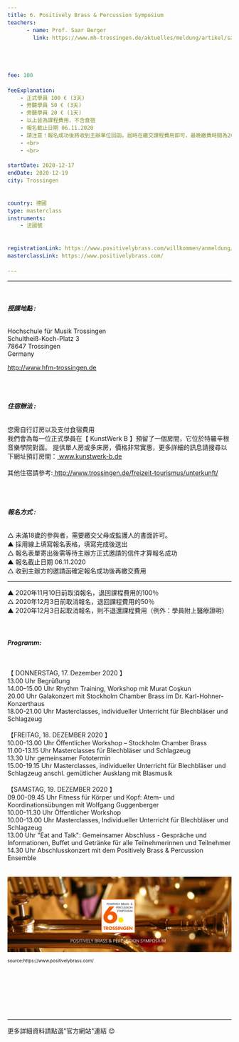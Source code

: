 ```yaml
---
title: 6. Positively Brass & Percussion Symposium
teachers:
      - name: Prof. Saar Berger
        link: https://www.mh-trossingen.de/aktuelles/meldung/artikel/saar-berger-neuer-horn-professor-in-trossingen.html




fee: 100

feeExplanation: 
    - 正式學員 100 € (3天)
    - 旁聽學員 50 € (3天)
    - 旁聽學員 20 € (1天)
    - 以上皆為課程費用，不含食宿
    - 報名截止日期 06.11.2020
    - 請注意！報名成功後將收到主辦單位回函，屆時在繳交課程費用即可，最晚繳費時間為2020年11月10日
    - <br>
    - <br>

startDate: 2020-12-17
endDate: 2020-12-19
city: Trossingen
      

country: 德國
type: masterclass
instruments:
    - 法國號
    

registrationLink: https://www.positivelybrass.com/willkommen/anmeldung/
masterclassLink: https://www.positivelybrass.com/
    
---
```

<hr>
<br>

###### __授課地點 :__<br>
Hochschule für Musik Trossingen<br>
Schultheiß-Koch-Platz 3<br>
78647 Trossingen<br>
Germany<br>

<a href="http://www.hfm-trossingen.de"> http://www.hfm-trossingen.de</a>

 <br>
 <br>

###### __住宿辦法 :__<br>
您需自行訂房以及支付食宿費用<br>
我們會為每一位正式學員在【 KunstWerk B 】預留了一個房間，它位於特羅辛根音樂學院對面。
提供單人房或多床房，價格非常實惠，更多詳細的訊息請搜尋以下網址預訂房間：<a href="http://www.kunstwerk-b.de"> www.kunstwerk-b.de</a>
 <br> 
<br> 
其他住宿請參考:<a href="http://www.trossingen.de/freizeit-tourismus/unterkunft/"> http://www.trossingen.de/freizeit-tourismus/unterkunft/</a>
 <br>  

<br>
<br>

###### __報名方式 :__<br>
△ 未滿18歲的參與者，需要繳交父母或監護人的書面許可。<br>
▲ 採用線上填寫報名表格，填寫完成後送出<br>
△ 報名表單寄出後需等待主辦方正式邀請的信件才算報名成功<br>
▲ 報名截止日期 06.11.2020<br>
△ 收到主辦方的邀請函確定報名成功後再繳交費用<br>
<hr>
▲ 2020年11月10日前取消報名，退回課程費用的100％<br>
△ 2020年12月3日前取消報名，退回課程費用的50％<br>
▲ 2020年12月3日起取消報名，則不退還課程費用（例外：學員附上醫療證明）<br>
<br>
<br>

###### __Programm:__<br>
<br>
【 DONNERSTAG, 17. Dezember 2020 】<br>
13.00 Uhr  Begrüßung<br>
14.00–15.00 Uhr Rhythm Training, Workshop mit Murat Coşkun<br>
20.00 Uhr Galakonzert mit Stockholm Chamber Brass im Dr. Karl-Hohner-Konzerthaus<br>
18.00-21.00 Uhr Masterclasses, individueller Unterricht für Blechbläser und Schlagzeug<br>
<br>
【FREITAG, 18. DEZEMBER 2020 】<br>
10.00-13.00 Uhr Öffentlicher Workshop – Stockholm Chamber Brass<br>
11.00-13.15 Uhr Masterclasses für Blechbläser und Schlagzeug<br>
13.30 Uhr  gemeinsamer Fototermin<br>
15.00-19.15 Uhr Masterclasses, individueller Unterricht für Blechbläser und Schlagzeug
anschl.  gemütlicher Ausklang mit Blasmusik<br>
<br>
【SAMSTAG, 19. DEZEMBER 2020 】<br>
09.00-09.45 Uhr Fitness für Körper und Kopf: Atem- und Koordinationsübungen mit Wolfgang Guggenberger<br>
10.00-11.30 Uhr Öffentlicher Workshop<br>
10.00-13.00 Uhr Masterclasses, Individueller Unterricht für Blechbläser und Schlagzeug<br>
13.00 Uhr "Eat and Talk": Gemeinsamer Abschluss - Gespräche und Informationen, Buffet und Getränke für alle Teilnehmerinnen und Teilnehmer<br>
14.30 Uhr Abschlusskonzert mit dem Positively Brass & Percussion Ensemble<br>
<br>
<br>




<img src="/assets/img/trossingen.png" class="img-fluid" alt="...">
<P style="font-size: 10px">source:https://www.positivelybrass.com/</P>

<br>
<br>
<br>
<br>
<br>
<br>
<hr>
更多詳細資料請點選"官方網站"連結 😊

